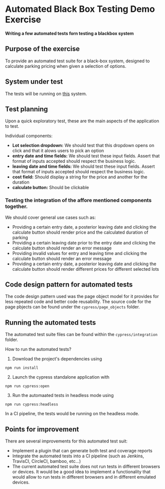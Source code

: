 # Automated Black Box Testing Demo Exercise 

__Writing a few automated tests forn testing a blackbox system__

## Purpose of the exercise

To provide an automated test suite for a black-box system, designed to calculate parking pricing when given a selection of options.

## System under test

The tests will be running on [this](http://adam.goucher.ca/parkcalc/) system. 

## Test planning

Upon a quick exploratory test, these are the main aspects of the application to test.

Individual components:

* __Lot selection dropdown:__ We should test that this dropdown  opens on click and that it alows users to pick an option
* __entry date and time fields:__ We should test these input fields. Assert that format of inputs accepted should respect the business logic.
* __leaving date and time fields:__ We should test these input fields. Assert that format of inputs accepted should respect the business logic. 
* __cost field:__ Should display a string for the price and another for the duration
* __calculate button:__ Should be clickable

### Testing the integration of the affore mentioned components together. 

We should cover general use cases such as: 

  * Providing a certain entry date, a posterior leaving date and clicking the calculate button should render price and the calculated duration of parking
  * Providing a certain leaving date prior to the entry date and clicking the calculate button should render an error message
  * Providing invalid values for entry and leaving time and clicking the calculate button should render an error message
  * Providing a certain entry date, a posterior leaving date and clicking the calculate button should render different prices for different selected lots

## Code design pattern for automated tests

The code design pattern used was the page object model for it provides for less repeated code and better code reusability. The source code for the page pbjects can be found under the `cypress/page_objects` folder.

## Running the automated tests

The automated test suite files can be found within the `cypress/integration` folder. 

How to run the automated tests? 

1. Download the project's dependencies using

```
npm run install
```

2. Launch the cypress standalone application with 

```
npm run cypress:open
```

3. Run the automaated tests in headless mode using

```
npm run cypress:headless
```

In a CI pipeline, the tests would be running on the headless mode. 

## Points for improvement

There are several improvements for this automated test suit: 

* Implement a plugin that can generate both test and coverage reports
* Integrate the automated tests into a CI pipeline (such as Jenkins, TravisCI, CircleCI, bamboo, etc...)
* The current automated test suite does not run tests in different browsers or devices. It would be a good idea to implement a functionality that would allow to run tests in different browsers and in different emulated devices. 
